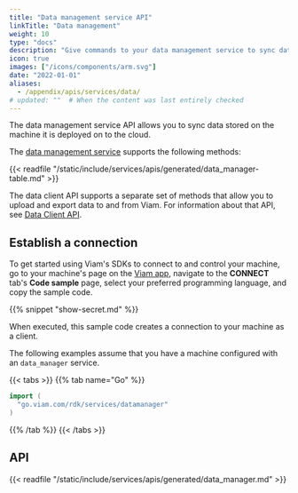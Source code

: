```yaml
---
title: "Data management service API"
linkTitle: "Data management"
weight: 10
type: "docs"
description: "Give commands to your data management service to sync data stored on the machine it is deployed on to the cloud."
icon: true
images: ["/icons/components/arm.svg"]
date: "2022-01-01"
aliases:
  - /appendix/apis/services/data/
# updated: ""  # When the content was last entirely checked
---
```


The data management service API allows you to sync data stored on the machine it is deployed on to the cloud.

The [data management service](/data-ai/capture-data/capture-sync/) supports the following methods:

{{< readfile "/static/include/services/apis/generated/data_manager-table.md" >}}

The data client API supports a separate set of methods that allow you to upload and export data to and from Viam.
For information about that API, see [Data Client API](/dev/reference/apis/data-client/).

## Establish a connection

To get started using Viam's SDKs to connect to and control your machine, go to your machine's page on the [Viam app](https://app.viam.com), navigate to the **CONNECT** tab's **Code sample** page, select your preferred programming language, and copy the sample code.

{{% snippet "show-secret.md" %}}

When executed, this sample code creates a connection to your machine as a client.

The following examples assume that you have a machine configured with an `data_manager` service.

{{< tabs >}}
{{% tab name="Go" %}}

```go
import (
  "go.viam.com/rdk/services/datamanager"
)
```

{{% /tab %}}
{{< /tabs >}}

## API

{{< readfile "/static/include/services/apis/generated/data_manager.md" >}}
